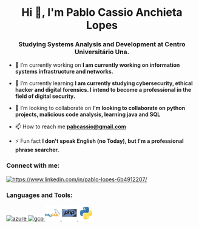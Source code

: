 <h1 align="center">Hi 👋, I'm Pablo Cassio Anchieta Lopes</h1>
<h3 align="center">Studying Systems Analysis and Development at Centro Universitário Una.</h3>

- 🔭 I’m currently working on **I am currently working on information systems infrastructure and networks.**

- 🌱 I’m currently learning **I am currently studying cybersecurity, ethical hacker and digital forensics. I intend to become a professional in the field of digital security.**

- 👯 I’m looking to collaborate on **I’m looking to collaborate on python projects, malicious code analysis, learning java and SQL**

- 📫 How to reach me **pabcassio@gmail.com**

- ⚡ Fun fact **I don't speak English (no Today), but I'm a professional phrase searcher.**

<h3 align="left">Connect with me:</h3>
<p align="left">
<a href="https://linkedin.com/in/https://www.linkedin.com/in/pablo-lopes-6b4912207/" target="blank"><img align="center" src="https://raw.githubusercontent.com/rahuldkjain/github-profile-readme-generator/master/src/images/icons/Social/linked-in-alt.svg" alt="https://www.linkedin.com/in/pablo-lopes-6b4912207/" height="30" width="40" /></a>
</p>

<h3 align="left">Languages and Tools:</h3>
<p align="left"> <a href="https://azure.microsoft.com/en-in/" target="_blank"> <img src="https://www.vectorlogo.zone/logos/microsoft_azure/microsoft_azure-icon.svg" alt="azure" width="40" height="40"/> </a> <a href="https://cloud.google.com" target="_blank"> <img src="https://www.vectorlogo.zone/logos/google_cloud/google_cloud-icon.svg" alt="gcp" width="40" height="40"/> </a> <a href="https://www.mysql.com/" target="_blank"> <img src="https://raw.githubusercontent.com/devicons/devicon/master/icons/mysql/mysql-original-wordmark.svg" alt="mysql" width="40" height="40"/> </a> <a href="https://www.php.net" target="_blank"> <img src="https://raw.githubusercontent.com/devicons/devicon/master/icons/php/php-original.svg" alt="php" width="40" height="40"/> </a> <a href="https://www.python.org" target="_blank"> <img src="https://raw.githubusercontent.com/devicons/devicon/master/icons/python/python-original.svg" alt="python" width="40" height="40"/> </a> </p>
